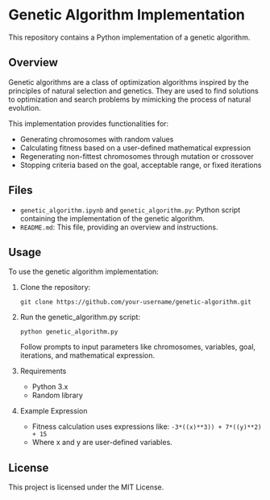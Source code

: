 # Genetic Algorithm Implementation

This repository contains a Python implementation of a genetic algorithm.

## Overview

Genetic algorithms are a class of optimization algorithms inspired by the principles of natural selection and genetics. They are used to find solutions to optimization and search problems by mimicking the process of natural evolution.

This implementation provides functionalities for:

- Generating chromosomes with random values
- Calculating fitness based on a user-defined mathematical expression
- Regenerating non-fittest chromosomes through mutation or crossover
- Stopping criteria based on the goal, acceptable range, or fixed iterations

## Files

- `genetic_algorithm.ipynb` and `genetic_algorithm.py`: Python script containing the implementation of the genetic algorithm.
- `README.md`: This file, providing an overview and instructions.

## Usage

To use the genetic algorithm implementation:

1. Clone the repository:

   ```git clone https://github.com/your-username/genetic-algorithm.git```
   
2. Run the genetic_algorithm.py script:

   ```python genetic_algorithm.py```

   Follow prompts to input parameters like chromosomes, variables, goal, iterations, and mathematical expression.

3. Requirements
   - Python 3.x
   - Random library

4. Example Expression
   - Fitness calculation uses expressions like: ```-3*((x)**3)) + 7*((y)**2) + 15```
   - Where x and y are user-defined variables.

## License
This project is licensed under the MIT License.
